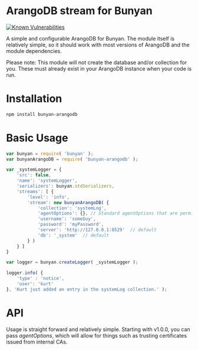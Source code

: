 # ArangoDB stream for Bunyan

[![Known Vulnerabilities](https://snyk.io/test/github/kurtkincaid/bunyan-arangodb/badge.svg)](https://snyk.io/test/github/kurtkincaid/bunyan-arangodb)

A simple and configurable ArangoDB for Bunyan. The module itself is relatively simple, so it should work with most versions of ArangoDB and the module dependencies.

Please note: This module will not create the database and/or collection for you. These must already exist in your ArangoDB instance when your code is run.

# Installation

```sh
npm install bunyan-arangodb
```

# Basic Usage

```js
var bunyan = require( 'bunyan' );
var bunyanArangoDB = require( 'bunyan-arangodb' );

var _systemLogger = {
    'src': false,
    'name': 'systemLogger',
    'serializers': bunyan.stdSerializers,
    'streams': [ {
        'level': 'info',
        'stream': new bunyanArangoDB( {
            'collection': 'systemLog',
            'agentOptions': {}, // Standard agentOptions that are permitted with http.Agent and https.Agent (Optional)
            'username': 'someGuy',
            'password': 'myPassword',
            'server': 'http://127.0.0.1:8529'  // default
            'db': '_system'  // default
        } )
    } ]
}

var logger = bunyan.createLogger( _systemLogger );

logger.info( {
    'type' : 'notice',
    'user': 'kurt'
}, 'Kurt just added an entry in the systemLog collection.' );
```
# API

Usage is straight forward and relatively simple. Starting with v1.0.0, you can pass *agentOptions*, which will allow for things such as trusting certificates issued from internal CAs.
